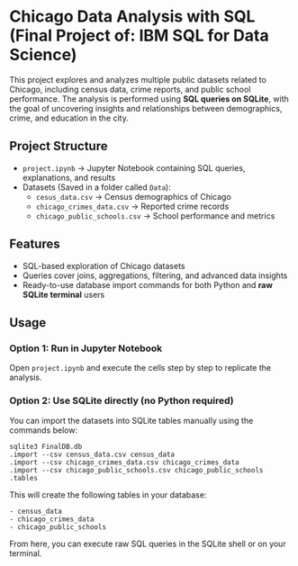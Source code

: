 # Chicago Data Analysis with SQL (Final Project of: IBM SQL for Data Science)

This project explores and analyzes multiple public datasets related to Chicago, including census data, crime reports, and public school performance. The analysis is performed using **SQL queries on SQLite**, with the goal of uncovering insights and relationships between demographics, crime, and education in the city.

## Project Structure
- `project.ipynb` → Jupyter Notebook containing SQL queries, explanations, and results  
- Datasets (Saved in a folder called `Data`):  
  - `cesus_data.csv` → Census demographics of Chicago  
  - `chicago_crimes_data.csv` → Reported crime records  
  - `chicago_public_schools.csv` → School performance and metrics  

## Features
- SQL-based exploration of Chicago datasets  
- Queries cover joins, aggregations, filtering, and advanced data insights  
- Ready-to-use database import commands for both Python and **raw SQLite terminal** users  

## Usage

### Option 1: Run in Jupyter Notebook
Open `project.ipynb` and execute the cells step by step to replicate the analysis.

### Option 2: Use SQLite directly (no Python required)
You can import the datasets into SQLite tables manually using the commands below:

```
sqlite3 FinalDB.db
.import --csv census_data.csv census_data
.import --csv chicago_crimes_data.csv chicago_crimes_data
.import --csv chicago_public_schools.csv chicago_public_schools
.tables
```

This will create the following tables in your database:

```
- census_data
- chicago_crimes_data
- chicago_public_schools
```

From here, you can execute raw SQL queries in the SQLite shell or on your terminal.
